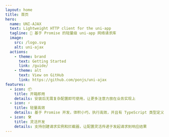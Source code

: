 ```yaml
---
layout: home
title: 首页
hero:
  name: UNI-AJAX
  text: Lightweight HTTP client for the uni-app
  tagline: 🎐 基于 Promise 的轻量级 uni-app 网络请求库
  image:
    src: /logo.svg
    alt: uni-ajax
  actions:
    - theme: brand
      text: Getting Started
      link: /guide/
    - theme: alt
      text: View on GitHub
      link: https://github.com/ponjs/uni-ajax
features:
  - icon: 📦
    title: 开箱即用
    details: 安装后无需复杂配置即可使用，让更多注意力放在业务实现上
  - icon: ⚡️
    title: 轻量高效
    details: 基于 Promise 开发，体积小巧，执行高效，并且有 TypeScript 类型定义
  - icon: 🛠️
    title: 灵活开发
    details: 支持创建请求实例和拦截器，让配置灵活传递于发起请求到响应结果
---
```


<style>
:root {
  --vp-home-hero-name-color: transparent;
  --vp-home-hero-name-background: -webkit-linear-gradient(120deg, #39be68 30%, #fa9d58);
  --vp-home-hero-image-background-image: linear-gradient(-45deg, #39be68 50%, #ff8570 50%);
  --vp-home-hero-image-filter: blur(56px);
}

.VPHero.has-image .container {
  gap: 16px;
}
</style>
